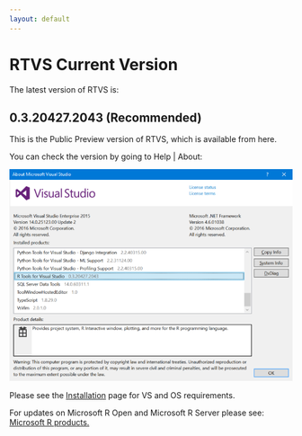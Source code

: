 ```yaml
---
layout: default
---
```


# RTVS Current Version

The latest version of RTVS is:

## 0.3.20427.2043  (Recommended)

This is the Public Preview version of RTVS, which is available from here.

You can check the version by going to Help | About:

![RTVS Version](./media/rtvs-version-current.png)

Please see the [Installation](./installation.html) page for VS and OS
requirements.

For updates on Microsoft R Open and Microsoft R Server please see: [Microsoft R
products.](http://aka.ms/rtvs-msft-r )

